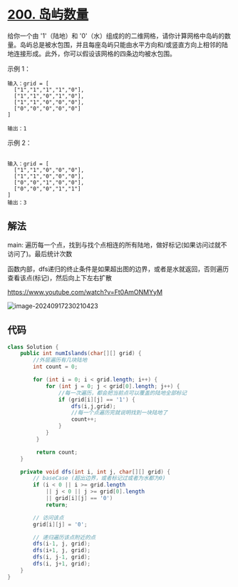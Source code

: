 

# [200. 岛屿数量](https://leetcode.cn/problems/number-of-islands/)

给你一个由 '1'（陆地）和 '0'（水）组成的的二维网格，请你计算网格中岛屿的数量。岛屿总是被水包围，并且每座岛屿只能由水平方向和/或竖直方向上相邻的陆地连接形成。此外，你可以假设该网格的四条边均被水包围。

示例 1：

```
输入：grid = [
  ["1","1","1","1","0"],
  ["1","1","0","1","0"],
  ["1","1","0","0","0"],
  ["0","0","0","0","0"]
]

输出：1
```

示例 2：

```

输入：grid = [
  ["1","1","0","0","0"],
  ["1","1","0","0","0"],
  ["0","0","1","0","0"],
  ["0","0","0","1","1"]
]
输出：3
```

## 解法

main: 遍历每一个点，找到与找个点相连的所有陆地，做好标记(如果访问过就不访问了)。最后统计次数

函数内部，dfs递归的终止条件是如果超出图的边界，或者是水就返回，否则遍历查看该点(标记)，然后向上下左右扩散

https://www.youtube.com/watch?v=Ft0AmONMYyM

![image-20240917230210423](https://github.com/Lucoin-yf/CS-Note/blob/main/pic/128pic.png)

## 代码

```java
class Solution {
    public int numIslands(char[][] grid) {
        //外层遍历有几块陆地
        int count = 0;

        for (int i = 0; i < grid.length; i++) {
            for (int j = 0; j < grid[0].length; j++) {
                //每一次遍历，都会把当前点可以覆盖的陆地全部标记
                if (grid[i][j] == '1') {
                    dfs(i,j,grid);
                    //每一个点遍历完就说明找到一块陆地了
                    count++;
                }
            }
         }

         return count;
    }

    private void dfs(int i, int j, char[][] grid) {
        // baseCase (超出边界，或者标记过或者为水都为0)
        if (i < 0 || i >= grid.length
            || j < 0 || j >= grid[0].length
            || grid[i][j] == '0') 
            return;

        // 访问该点
        grid[i][j] = '0';

        // 递归遍历该点附近的点
        dfs(i-1, j, grid);
        dfs(i+1, j, grid);
        dfs(i, j-1, grid);
        dfs(i, j+1, grid);
    }
}
```

